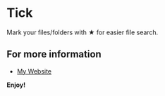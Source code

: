 # Tick

Mark your files/folders with ★ for easier file search.

## For more information

* [My Website](http://equa.tory.tw1.ru)

**Enjoy!**
